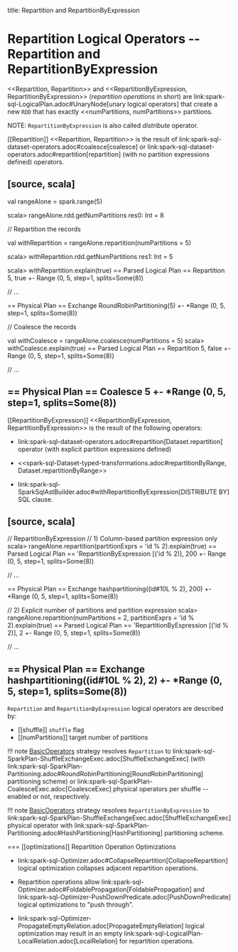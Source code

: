 title: Repartition and RepartitionByExpression

# Repartition Logical Operators -- Repartition and RepartitionByExpression

<<Repartition, Repartition>> and <<RepartitionByExpression, RepartitionByExpression>> (*repartition operations* in short) are link:spark-sql-LogicalPlan.adoc#UnaryNode[unary logical operators] that create a new `RDD` that has exactly <<numPartitions, numPartitions>> partitions.

NOTE: `RepartitionByExpression` is also called *distribute* operator.

[[Repartition]]
<<Repartition, Repartition>> is the result of link:spark-sql-dataset-operators.adoc#coalesce[coalesce] or link:spark-sql-dataset-operators.adoc#repartition[repartition] (with no partition expressions defined) operators.

[source, scala]
----
val rangeAlone = spark.range(5)

scala> rangeAlone.rdd.getNumPartitions
res0: Int = 8

// Repartition the records

val withRepartition = rangeAlone.repartition(numPartitions = 5)

scala> withRepartition.rdd.getNumPartitions
res1: Int = 5

scala> withRepartition.explain(true)
== Parsed Logical Plan ==
Repartition 5, true
+- Range (0, 5, step=1, splits=Some(8))

// ...

== Physical Plan ==
Exchange RoundRobinPartitioning(5)
+- *Range (0, 5, step=1, splits=Some(8))

// Coalesce the records

val withCoalesce = rangeAlone.coalesce(numPartitions = 5)
scala> withCoalesce.explain(true)
== Parsed Logical Plan ==
Repartition 5, false
+- Range (0, 5, step=1, splits=Some(8))

// ...

== Physical Plan ==
Coalesce 5
+- *Range (0, 5, step=1, splits=Some(8))
----

[[RepartitionByExpression]]
<<RepartitionByExpression, RepartitionByExpression>> is the result of the following operators:

* link:spark-sql-dataset-operators.adoc#repartition[Dataset.repartition] operator (with explicit partition expressions defined)

* <<spark-sql-Dataset-typed-transformations.adoc#repartitionByRange, Dataset.repartitionByRange>>

* link:spark-sql-SparkSqlAstBuilder.adoc#withRepartitionByExpression[DISTRIBUTE BY] SQL clause.

[source, scala]
----
// RepartitionByExpression
// 1) Column-based partition expression only
scala> rangeAlone.repartition(partitionExprs = 'id % 2).explain(true)
== Parsed Logical Plan ==
'RepartitionByExpression [('id % 2)], 200
+- Range (0, 5, step=1, splits=Some(8))

// ...

== Physical Plan ==
Exchange hashpartitioning((id#10L % 2), 200)
+- *Range (0, 5, step=1, splits=Some(8))

// 2) Explicit number of partitions and partition expression
scala> rangeAlone.repartition(numPartitions = 2, partitionExprs = 'id % 2).explain(true)
== Parsed Logical Plan ==
'RepartitionByExpression [('id % 2)], 2
+- Range (0, 5, step=1, splits=Some(8))

// ...

== Physical Plan ==
Exchange hashpartitioning((id#10L % 2), 2)
+- *Range (0, 5, step=1, splits=Some(8))
----

`Repartition` and `RepartitionByExpression` logical operators are described by:

* [[shuffle]] `shuffle` flag
* [[numPartitions]] target number of partitions

!!! note
    [BasicOperators](../execution-planning-strategies/BasicOperators.md) strategy resolves `Repartition` to link:spark-sql-SparkPlan-ShuffleExchangeExec.adoc[ShuffleExchangeExec] (with link:spark-sql-SparkPlan-Partitioning.adoc#RoundRobinPartitioning[RoundRobinPartitioning] partitioning scheme) or link:spark-sql-SparkPlan-CoalesceExec.adoc[CoalesceExec] physical operators per shuffle -- enabled or not, respectively.

!!! note
    [BasicOperators](../execution-planning-strategies/BasicOperators.md) strategy resolves `RepartitionByExpression` to link:spark-sql-SparkPlan-ShuffleExchangeExec.adoc[ShuffleExchangeExec] physical operator with link:spark-sql-SparkPlan-Partitioning.adoc#HashPartitioning[HashPartitioning] partitioning scheme.

=== [[optimizations]] Repartition Operation Optimizations

* link:spark-sql-Optimizer.adoc#CollapseRepartition[CollapseRepartition] logical optimization collapses adjacent repartition operations.

* Repartition operations allow link:spark-sql-Optimizer.adoc#FoldablePropagation[FoldablePropagation] and link:spark-sql-Optimizer-PushDownPredicate.adoc[PushDownPredicate] logical optimizations to "push through".

* link:spark-sql-Optimizer-PropagateEmptyRelation.adoc[PropagateEmptyRelation] logical optimization may result in an empty link:spark-sql-LogicalPlan-LocalRelation.adoc[LocalRelation] for repartition operations.
